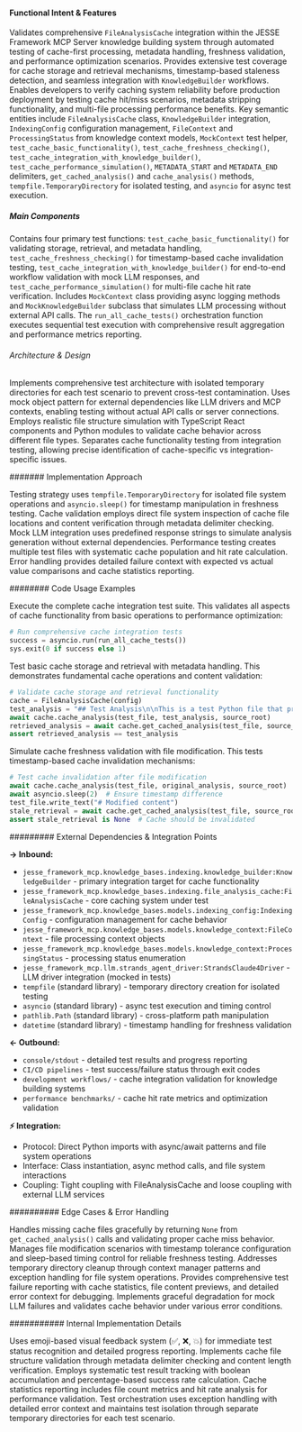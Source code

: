 <!-- CACHE_METADATA_START -->
<!-- Source File: {PROJECT_ROOT}/jesse-framework-mcp/tests/test_default_knowledge_directory.py -->
<!-- Cached On: 2025-07-04T00:18:52.051850 -->
<!-- Source Modified: 2025-07-03T23:01:11.066874 -->
<!-- Cache Version: 1.0 -->
<!-- CACHE_METADATA_END -->

#### Functional Intent & Features

Validates comprehensive `FileAnalysisCache` integration within the JESSE Framework MCP Server knowledge building system through automated testing of cache-first processing, metadata handling, freshness validation, and performance optimization scenarios. Provides extensive test coverage for cache storage and retrieval mechanisms, timestamp-based staleness detection, and seamless integration with `KnowledgeBuilder` workflows. Enables developers to verify caching system reliability before production deployment by testing cache hit/miss scenarios, metadata stripping functionality, and multi-file processing performance benefits. Key semantic entities include `FileAnalysisCache` class, `KnowledgeBuilder` integration, `IndexingConfig` configuration management, `FileContext` and `ProcessingStatus` from knowledge context models, `MockContext` test helper, `test_cache_basic_functionality()`, `test_cache_freshness_checking()`, `test_cache_integration_with_knowledge_builder()`, `test_cache_performance_simulation()`, `METADATA_START` and `METADATA_END` delimiters, `get_cached_analysis()` and `cache_analysis()` methods, `tempfile.TemporaryDirectory` for isolated testing, and `asyncio` for async test execution.

##### Main Components

Contains four primary test functions: `test_cache_basic_functionality()` for validating storage, retrieval, and metadata handling, `test_cache_freshness_checking()` for timestamp-based cache invalidation testing, `test_cache_integration_with_knowledge_builder()` for end-to-end workflow validation with mock LLM responses, and `test_cache_performance_simulation()` for multi-file cache hit rate verification. Includes `MockContext` class providing async logging methods and `MockKnowledgeBuilder` subclass that simulates LLM processing without external API calls. The `run_all_cache_tests()` orchestration function executes sequential test execution with comprehensive result aggregation and performance metrics reporting.

###### Architecture & Design

Implements comprehensive test architecture with isolated temporary directories for each test scenario to prevent cross-test contamination. Uses mock object pattern for external dependencies like LLM drivers and MCP contexts, enabling testing without actual API calls or server connections. Employs realistic file structure simulation with TypeScript React components and Python modules to validate cache behavior across different file types. Separates cache functionality testing from integration testing, allowing precise identification of cache-specific vs integration-specific issues.

####### Implementation Approach

Testing strategy uses `tempfile.TemporaryDirectory` for isolated file system operations and `asyncio.sleep()` for timestamp manipulation in freshness testing. Cache validation employs direct file system inspection of cache file locations and content verification through metadata delimiter checking. Mock LLM integration uses predefined response strings to simulate analysis generation without external dependencies. Performance testing creates multiple test files with systematic cache population and hit rate calculation. Error handling provides detailed failure context with expected vs actual value comparisons and cache statistics reporting.

######## Code Usage Examples

Execute the complete cache integration test suite. This validates all aspects of cache functionality from basic operations to performance optimization:

```python
# Run comprehensive cache integration tests
success = asyncio.run(run_all_cache_tests())
sys.exit(0 if success else 1)
```

Test basic cache storage and retrieval with metadata handling. This demonstrates fundamental cache operations and content validation:

```python
# Validate cache storage and retrieval functionality
cache = FileAnalysisCache(config)
test_analysis = "## Test Analysis\n\nThis is a test Python file that prints 'Hello World'."
await cache.cache_analysis(test_file, test_analysis, source_root)
retrieved_analysis = await cache.get_cached_analysis(test_file, source_root)
assert retrieved_analysis == test_analysis
```

Simulate cache freshness validation with file modification. This tests timestamp-based cache invalidation mechanisms:

```python
# Test cache invalidation after file modification
await cache.cache_analysis(test_file, original_analysis, source_root)
await asyncio.sleep(2)  # Ensure timestamp difference
test_file.write_text("# Modified content")
stale_retrieval = await cache.get_cached_analysis(test_file, source_root)
assert stale_retrieval is None  # Cache should be invalidated
```

######### External Dependencies & Integration Points

**→ Inbound:**
- `jesse_framework_mcp.knowledge_bases.indexing.knowledge_builder:KnowledgeBuilder` - primary integration target for cache functionality
- `jesse_framework_mcp.knowledge_bases.indexing.file_analysis_cache:FileAnalysisCache` - core caching system under test
- `jesse_framework_mcp.knowledge_bases.models.indexing_config:IndexingConfig` - configuration management for cache behavior
- `jesse_framework_mcp.knowledge_bases.models.knowledge_context:FileContext` - file processing context objects
- `jesse_framework_mcp.knowledge_bases.models.knowledge_context:ProcessingStatus` - processing status enumeration
- `jesse_framework_mcp.llm.strands_agent_driver:StrandsClaude4Driver` - LLM driver integration (mocked in tests)
- `tempfile` (standard library) - temporary directory creation for isolated testing
- `asyncio` (standard library) - async test execution and timing control
- `pathlib.Path` (standard library) - cross-platform path manipulation
- `datetime` (standard library) - timestamp handling for freshness validation

**← Outbound:**
- `console/stdout` - detailed test results and progress reporting
- `CI/CD pipelines` - test success/failure status through exit codes
- `development workflows/` - cache integration validation for knowledge building systems
- `performance benchmarks/` - cache hit rate metrics and optimization validation

**⚡ Integration:**
- Protocol: Direct Python imports with async/await patterns and file system operations
- Interface: Class instantiation, async method calls, and file system interactions
- Coupling: Tight coupling with FileAnalysisCache and loose coupling with external LLM services

########## Edge Cases & Error Handling

Handles missing cache files gracefully by returning `None` from `get_cached_analysis()` calls and validating proper cache miss behavior. Manages file modification scenarios with timestamp tolerance configuration and sleep-based timing control for reliable freshness testing. Addresses temporary directory cleanup through context manager patterns and exception handling for file system operations. Provides comprehensive test failure reporting with cache statistics, file content previews, and detailed error context for debugging. Implements graceful degradation for mock LLM failures and validates cache behavior under various error conditions.

########### Internal Implementation Details

Uses emoji-based visual feedback system (✅, ❌, 💥) for immediate test status recognition and detailed progress reporting. Implements cache file structure validation through metadata delimiter checking and content length verification. Employs systematic test result tracking with boolean accumulation and percentage-based success rate calculation. Cache statistics reporting includes file count metrics and hit rate analysis for performance validation. Test orchestration uses exception handling with detailed error context and maintains test isolation through separate temporary directories for each test scenario.